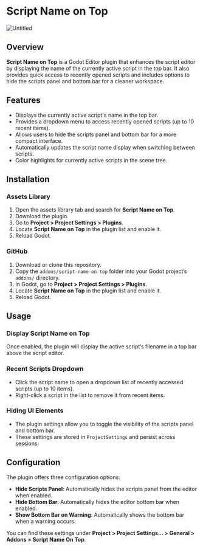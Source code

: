 # Script Name on Top

![Untitled](https://user-images.githubusercontent.com/15337628/196391599-4cf0336d-8e8a-4d22-84db-7ae46146d697.png)

## Overview

**Script Name on Top** is a Godot Editor plugin that enhances the script editor by displaying the name of the currently active script in the top bar. It also provides quick access to recently opened scripts and includes options to hide the scripts panel and bottom bar for a cleaner workspace.

## Features

- Displays the currently active script's name in the top bar.
- Provides a dropdown menu to access recently opened scripts (up to 10 recent items).
- Allows users to hide the scripts panel and bottom bar for a more compact interface.
- Automatically updates the script name display when switching between scripts.
- Color highlights for currently active scripts in the scene tree.

## Installation

### Assets Library

1. Open the assets library tab and search for **Script Name on Top**.
2. Download the plugin.
3. Go to **Project > Project Settings > Plugins**.
4. Locate **Script Name on Top** in the plugin list and enable it.
5. Reload Godot.

### GitHub

1. Download or clone this repository.
2. Copy the `addons/script-name-on-top` folder into your Godot project’s `addons/` directory.
3. In Godot, go to **Project > Project Settings > Plugins**.
4. Locate **Script Name on Top** in the plugin list and enable it.
5. Reload Godot.

## Usage

### Display Script Name on Top
Once enabled, the plugin will display the active script’s filename in a top bar above the script editor.

### Recent Scripts Dropdown
- Click the script name to open a dropdown list of recently accessed scripts (up to 10 items).
- Right-click a script in the list to remove it from recent items.

### Hiding UI Elements
- The plugin settings allow you to toggle the visibility of the scripts panel and bottom bar.
- These settings are stored in `ProjectSettings` and persist across sessions.

## Configuration

The plugin offers three configuration options:

- **Hide Scripts Panel**: Automatically hides the scripts panel from the editor when enabled.
- **Hide Bottom Bar**: Automatically hides the editor bottom bar when enabled.
- **Show Bottom Bar on Warning**: Automatically shows the bottom bar when a warning occurs.

You can find these settings under **Project > Project Settings... > General > Addons > Script Name On Top**.

